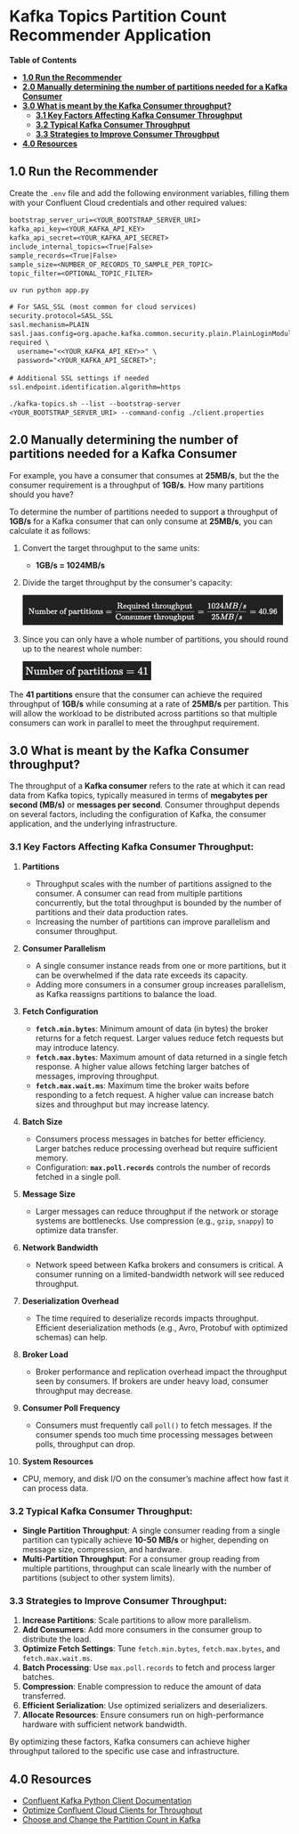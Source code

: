 # Kafka Topics Partition Count Recommender Application

**Table of Contents**

<!-- toc -->
+ [**1.0 Run the Recommender**](#10-run-the-recommender)
+ [**2.0 Manually determining the number of partitions needed for a Kafka Consumer**](#20-manually-determining-the-number-of-partitions-needed-for-a-kafka-consumer)
+ [**3.0 What is meant by the Kafka Consumer throughput?**](#30-what-is-meant-by-the-kafka-consumer-throughput)
    + [**3.1 Key Factors Affecting Kafka Consumer Throughput**](#31-key-factors-affecting-kafka-consumer-throughput)
    + [**3.2 Typical Kafka Consumer Throughput**](#32-typical-kafka-consumer-throughput)
    + [**3.3 Strategies to Improve Consumer Throughput**](#33-strategies-to-improve-consumer-throughput)
+ [**4.0 Resources**](#40-resources)
<!-- tocstop -->

## 1.0 Run the Recommender
Create the `.env` file and add the following environment variables, filling them with your Confluent Cloud credentials and other required values:

```shell
bootstrap_server_uri=<YOUR_BOOTSTRAP_SERVER_URI>
kafka_api_key=<YOUR_KAFKA_API_KEY>
kafka_api_secret=<YOUR_KAFKA_API_SECRET>
include_internal_topics=<True|False>
sample_records=<True|False>
sample_size=<NUMBER_OF_RECORDS_TO_SAMPLE_PER_TOPIC>
topic_filter=<OPTIONAL_TOPIC_FILTER>
```

```shell
uv run python app.py
```

```shell
# For SASL_SSL (most common for cloud services)
security.protocol=SASL_SSL
sasl.mechanism=PLAIN
sasl.jaas.config=org.apache.kafka.common.security.plain.PlainLoginModule required \
  username="<<YOUR_KAFKA_API_KEY>>" \
  password="<YOUR_KAFKA_API_SECRET>";

# Additional SSL settings if needed
ssl.endpoint.identification.algorithm=https
```

```shell
./kafka-topics.sh --list --bootstrap-server <YOUR_BOOTSTRAP_SERVER_URI> --command-config ./client.properties
```

## 2.0 Manually determining the number of partitions needed for a Kafka Consumer

For example, you have a consumer that consumes at **25MB/s**, but the the consumer requirement is a throughput of **1GB/s**.  How many partitions should you have?

To determine the number of partitions needed to support a throughput of **1GB/s** for a Kafka consumer that can only consume at **25MB/s**, you can calculate it as follows:

1. Convert the target throughput to the same units:
   - **1GB/s = 1024MB/s**

2. Divide the target throughput by the consumer's capacity:

    ![consumer-partition-formula](.blog/images/consumer-partition-formula.png)
   
3. Since you can only have a whole number of partitions, you should round up to the nearest whole number:

    ![number-of-partitions-needed](.blog/images/number-of-partitions-needed.png)

The **41 partitions** ensure that the consumer can achieve the required throughput of **1GB/s** while consuming at a rate of **25MB/s** per partition. This will allow the workload to be distributed across partitions so that multiple consumers can work in parallel to meet the throughput requirement.

## 3.0 What is meant by the Kafka Consumer throughput?

The throughput of a **Kafka consumer** refers to the rate at which it can read data from Kafka topics, typically measured in terms of **megabytes per second (MB/s)** or **messages per second**. Consumer throughput depends on several factors, including the configuration of Kafka, the consumer application, and the underlying infrastructure.

### 3.1 Key Factors Affecting Kafka Consumer Throughput:

1. **Partitions**
   - Throughput scales with the number of partitions assigned to the consumer. A consumer can read from multiple partitions concurrently, but the total throughput is bounded by the number of partitions and their data production rates.
   - Increasing the number of partitions can improve parallelism and consumer throughput.

2. **Consumer Parallelism**
   - A single consumer instance reads from one or more partitions, but it can be overwhelmed if the data rate exceeds its capacity.
   - Adding more consumers in a consumer group increases parallelism, as Kafka reassigns partitions to balance the load.

3. **Fetch Configuration**
   - **`fetch.min.bytes`**: Minimum amount of data (in bytes) the broker returns for a fetch request. Larger values reduce fetch requests but may introduce latency.
   - **`fetch.max.bytes`**: Maximum amount of data returned in a single fetch response. A higher value allows fetching larger batches of messages, improving throughput.
   - **`fetch.max.wait.ms`**: Maximum time the broker waits before responding to a fetch request. A higher value can increase batch sizes and throughput but may increase latency.

4. **Batch Size**
   - Consumers process messages in batches for better efficiency. Larger batches reduce processing overhead but require sufficient memory.
   - Configuration: **`max.poll.records`** controls the number of records fetched in a single poll.

5. **Message Size**
   - Larger messages can reduce throughput if the network or storage systems are bottlenecks. Use compression (e.g., `gzip`, `snappy`) to optimize data transfer.

6. **Network Bandwidth**
   - Network speed between Kafka brokers and consumers is critical. A consumer running on a limited-bandwidth network will see reduced throughput.

7. **Deserialization Overhead**
   - The time required to deserialize records impacts throughput. Efficient deserialization methods (e.g., Avro, Protobuf with optimized schemas) can help.

8. **Broker Load**
   - Broker performance and replication overhead impact the throughput seen by consumers. If brokers are under heavy load, consumer throughput may decrease.

9. **Consumer Poll Frequency**
   - Consumers must frequently call `poll()` to fetch messages. If the consumer spends too much time processing messages between polls, throughput can drop.

10. **System Resources**
   - CPU, memory, and disk I/O on the consumer’s machine affect how fast it can process data.

### 3.2 Typical Kafka Consumer Throughput:
- **Single Partition Throughput**: A single consumer reading from a single partition can typically achieve **10-50 MB/s** or higher, depending on message size, compression, and hardware.
- **Multi-Partition Throughput**: For a consumer group reading from multiple partitions, throughput can scale linearly with the number of partitions (subject to other system limits).

### 3.3 Strategies to Improve Consumer Throughput:
1. **Increase Partitions**: Scale partitions to allow more parallelism.
2. **Add Consumers**: Add more consumers in the consumer group to distribute the load.
3. **Optimize Fetch Settings**: Tune `fetch.min.bytes`, `fetch.max.bytes`, and `fetch.max.wait.ms`.
4. **Batch Processing**: Use `max.poll.records` to fetch and process larger batches.
5. **Compression**: Enable compression to reduce the amount of data transferred.
6. **Efficient Serialization**: Use optimized serializers and deserializers.
7. **Allocate Resources**: Ensure consumers run on high-performance hardware with sufficient network bandwidth.

By optimizing these factors, Kafka consumers can achieve higher throughput tailored to the specific use case and infrastructure.

## 4.0 Resources
- [Confluent Kafka Python Client Documentation](https://docs.confluent.io/platform/current/clients/confluent-kafka-python/html/index.html)
- [Optimize Confluent Cloud Clients for Throughput](https://docs.confluent.io/cloud/current/client-apps/optimizing/throughput.html#optimize-ccloud-clients-for-throughput)
- [Choose and Change the Partition Count in Kafka](https://docs.confluent.io/kafka/operations-tools/partition-determination.html#choose-and-change-the-partition-count-in-ak)


